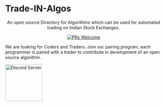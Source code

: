 
# Trade-IN-Algos
<div align="center">
An open source Directory for Algorithms which can be used for automated trading on Indian Stock Exchanges.

[![PRs Welcome](https://img.shields.io/badge/PRs-welcome-brightgreen.svg?style=flat-square)](http://makeapullrequest.com)
</div>

We are looking for Coders and Traders. Join our pairing program, each programmer is paired with a trader to contribute in development of an open source algorithm. 

<a href="https://discord.gg/YgEmq2esFw">
    <img src="https://www.pngitem.com/pimgs/m/519-5191479_join-discord-hd-png-download.png?style=shield" alt="Discord Server" width=119>
  </a>

